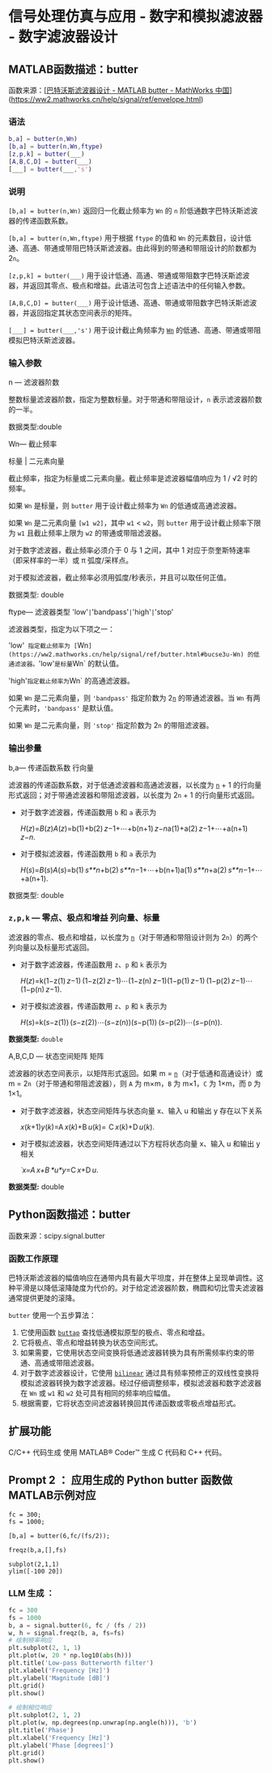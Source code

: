 # 信号处理仿真与应用 - 数字和模拟滤波器 - 数字滤波器设计

## MATLAB函数描述：butter 

函数来源：[[巴特沃斯滤波器设计 - MATLAB butter - MathWorks 中国](https://ww2.mathworks.cn/help/signal/ref/butter.html)](https://ww2.mathworks.cn/help/signal/ref/envelope.html)

### 语法

```matlab
b,a] = butter(n,Wn)
[b,a] = butter(n,Wn,ftype)
[z,p,k] = butter(___)
[A,B,C,D] = butter(___)
[___] = butter(___,'s')
```

### 说明

`[b,a] = butter(n,Wn)` 返回归一化截止频率为 `Wn` 的 `n` 阶低通数字巴特沃斯滤波器的传递函数系数。

`[b,a] = butter(n,Wn,ftype)` 用于根据 `ftype` 的值和 `Wn` 的元素数目，设计低通、高通、带通或带阻巴特沃斯滤波器。由此得到的带通和带阻设计的阶数都为 2`n`。

`[z,p,k] = butter(___)` 用于设计低通、高通、带通或带阻数字巴特沃斯滤波器，并返回其零点、极点和增益。此语法可包含上述语法中的任何输入参数。

`[A,B,C,D] = butter(___)` 用于设计低通、高通、带通或带阻数字巴特沃斯滤波器，并返回指定其状态空间表示的矩阵。

`[___] = butter(___,'s')` 用于设计截止角频率为 [`Wn`](https://ww2.mathworks.cn/help/signal/ref/butter.html#bucse3u-Wn) 的低通、高通、带通或带阻模拟巴特沃斯滤波器。

### 输入参数

n — 滤波器阶数

整数标量滤波器阶数，指定为整数标量。对于带通和带阻设计，`n` 表示滤波器阶数的一半。

数据类型:double

Wn— 截止频率

标量 | 二元素向量

截止频率，指定为标量或二元素向量。截止频率是滤波器幅值响应为 1 / √2 时的频率。

如果 `Wn` 是标量，则 `butter` 用于设计截止频率为 `Wn` 的低通或高通滤波器。

如果 `Wn` 是二元素向量 `[w1 w2]`，其中 `w1` < `w2`，则 `butter` 用于设计截止频率下限为 `w1` 且截止频率上限为 `w2` 的带通或带阻滤波器。

对于数字滤波器，截止频率必须介于 0 与 1 之间，其中 1 对应于奈奎斯特速率（即采样率的一半）或 π 弧度/采样点。

对于模拟滤波器，截止频率必须用弧度/秒表示，并且可以取任何正值。

数据类型: double

ftype— 滤波器类型
'low'` | `'bandpass'` | `'high'` | `'stop'

滤波器类型，指定为以下项之一：

'low'` 指定截止频率为 [`Wn`](https://ww2.mathworks.cn/help/signal/ref/butter.html#bucse3u-Wn) 的低通滤波器。`'low'` 是标量 `Wn` 的默认值。

'high'` 指定截止频率为 `Wn` 的高通滤波器。

如果 `Wn` 是二元素向量，则 `'bandpass'` 指定阶数为 2[`n`](https://ww2.mathworks.cn/help/signal/ref/butter.html#bucse3u_sep_shared-n) 的带通滤波器。当 `Wn` 有两个元素时，`'bandpass'` 是默认值。

如果 `Wn` 是二元素向量，则 `'stop'` 指定阶数为 2`n` 的带阻滤波器。

### 输出参量

b,a— 传递函数系数 行向量

滤波器的传递函数系数，对于低通滤波器和高通滤波器，以长度为 [`n`](https://ww2.mathworks.cn/help/signal/ref/butter.html#bucse3u_sep_shared-n) + 1 的行向量形式返回；对于带通滤波器和带阻滤波器，以长度为 2`n` + 1 的行向量形式返回。

- 对于数字滤波器，传递函数用 `b` 和 `a` 表示为

  *H*(*z*)=*B*(*z*)*A*(*z*)=b(1)+b(2) *z*−1+⋯+b(n+1) *z*−*n*a(1)+a(2) *z*−1+⋯+a(n+1) *z*−*n*.

  

- 对于模拟滤波器，传递函数用 `b` 和 `a` 表示为

  *H*(*s*)=*B*(*s*)*A*(*s*)=b(1) *s**n*+b(2) *s**n*−1+⋯+b(n+1)a(1) *s**n*+a(2) *s**n*−1+⋯+a(n+1).

数据类型: double

### `z,p,k` — 零点、极点和增益 列向量、标量



滤波器的零点、极点和增益，以长度为 [`n`](https://ww2.mathworks.cn/help/signal/ref/butter.html#bucse3u_sep_shared-n)（对于带通和带阻设计则为 2`n`）的两个列向量以及标量形式返回。

- 对于数字滤波器，传递函数用 `z`、`p` 和 `k` 表示为

  *H*(*z*)=k(1−z(1) *z*−1) (1−z(2) *z*−1)⋯(1−z(n) *z*−1)(1−p(1) *z*−1) (1−p(2) *z*−1)⋯(1−p(n) *z*−1).

- 对于模拟滤波器，传递函数用 `z`、`p` 和 `k` 表示为

  *H*(*s*)=k(*s*−z(1)) (*s*−z(2))⋯(*s*−z(n))(*s*−p(1)) (*s*−p(2))⋯(*s*−p(n)).

**数据类型:** `double`



A,B,C,D — 状态空间矩阵 矩阵

滤波器的状态空间表示，以矩阵形式返回。如果 m = [`n`](https://ww2.mathworks.cn/help/signal/ref/butter.html#bucse3u_sep_shared-n)（对于低通和高通设计）或 m = 2`n`（对于带通和带阻滤波器），则 `A` 为 m×m，`B` 为 m×1，`C` 为 1×m，而 `D` 为 1×1。

- 对于数字滤波器，状态空间矩阵与状态向量 x、输入 u 和输出 y 存在以下关系

  *x*(*k*+1)*y*(*k*)=A *x*(*k*)+B *u*(*k*)=  C *x*(*k*)+D *u*(*k*).

  

- 对于模拟滤波器，状态空间矩阵通过以下方程将状态向量 x、输入 u 和输出 y 相关

  *˙**x*=A *x*+B *u**y*=C *x*+D *u*.

**数据类型:** double

## Python函数描述：butter

函数来源：scipy.signal.butter

### 函数工作原理
巴特沃斯滤波器的幅值响应在通带内具有最大平坦度，并在整体上呈现单调性。这种平滑是以降低滚降陡度为代价的。对于给定滤波器阶数，椭圆和切比雪夫滤波器通常提供更陡的滚降。

`butter` 使用一个五步算法：

1. 它使用函数 [`buttap`](https://ww2.mathworks.cn/help/signal/ref/buttap.html) 查找低通模拟原型的极点、零点和增益。
2. 它将极点、零点和增益转换为状态空间形式。
3. 如果需要，它使用状态空间变换将低通滤波器转换为具有所需频率约束的带通、高通或带阻滤波器。
4. 对于数字滤波器设计，它使用 [`bilinear`](https://ww2.mathworks.cn/help/signal/ref/bilinear.html) 通过具有频率预修正的双线性变换将模拟滤波器转换为数字滤波器。经过仔细调整频率，模拟滤波器和数字滤波器在 `Wn` 或 `w1` 和 `w2` 处可具有相同的频率响应幅值。
5. 根据需要，它将状态空间滤波器转换回其传递函数或零极点增益形式。

## 扩展功能

C/C++ 代码生成 使用 MATLAB® Coder™ 生成 C 代码和 C++ 代码。


## Prompt 2 ： 应用生成的 Python butter 函数做MATLAB示例对应

```
fc = 300;
fs = 1000;

[b,a] = butter(6,fc/(fs/2));

freqz(b,a,[],fs)

subplot(2,1,1)
ylim([-100 20])
```

### LLM 生成 ： 
```python
fc = 300
fs = 1000
b, a = signal.butter(6, fc / (fs / 2))
w, h = signal.freqz(b, a, fs=fs)
# 绘制频率响应
plt.subplot(2, 1, 1)
plt.plot(w, 20 * np.log10(abs(h)))
plt.title('Low-pass Butterworth filter')
plt.xlabel('Frequency [Hz]')
plt.ylabel('Magnitude [dB]')
plt.grid()
plt.show()

# 绘制相位响应
plt.subplot(2, 1, 2)
plt.plot(w, np.degrees(np.unwrap(np.angle(h))), 'b')
plt.title('Phase')
plt.xlabel('Frequency [Hz]')
plt.ylabel('Phase [degrees]')
plt.grid()
plt.show()
```



